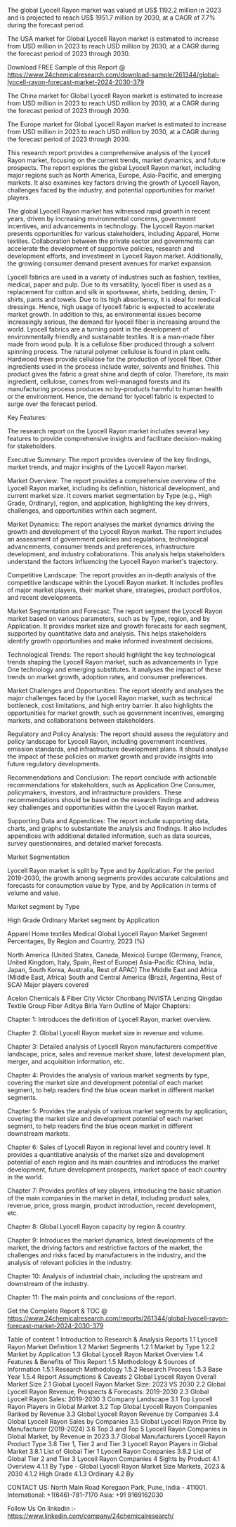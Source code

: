 The global Lyocell Rayon market was valued at US$ 1192.2 million in 2023 and is projected to reach US$ 1951.7 million by 2030, at a CAGR of 7.7% during the forecast period.

The USA market for Global Lyocell Rayon market is estimated to increase from USD million in 2023 to reach USD million by 2030, at a CAGR during the forecast period of 2023 through 2030.

Download FREE Sample of this Report @ https://www.24chemicalresearch.com/download-sample/261344/global-lyocell-rayon-forecast-market-2024-2030-379

The China market for Global Lyocell Rayon market is estimated to increase from USD million in 2023 to reach USD million by 2030, at a CAGR during the forecast period of 2023 through 2030.

The Europe market for Global Lyocell Rayon market is estimated to increase from USD million in 2023 to reach USD million by 2030, at a CAGR during the forecast period of 2023 through 2030.

This research report provides a comprehensive analysis of the Lyocell Rayon market, focusing on the current trends, market dynamics, and future prospects. The report explores the global Lyocell Rayon market, including major regions such as North America, Europe, Asia-Pacific, and emerging markets. It also examines key factors driving the growth of Lyocell Rayon, challenges faced by the industry, and potential opportunities for market players.

The global Lyocell Rayon market has witnessed rapid growth in recent years, driven by increasing environmental concerns, government incentives, and advancements in technology. The Lyocell Rayon market presents opportunities for various stakeholders, including Apparel, Home textiles. Collaboration between the private sector and governments can accelerate the development of supportive policies, research and development efforts, and investment in Lyocell Rayon market. Additionally, the growing consumer demand present avenues for market expansion.

Lyocell fabrics are used in a variety of industries such as fashion, textiles, medical, paper and pulp. Due to its versatility, lyocell fiber is used as a replacement for cotton and silk in sportswear, shirts, bedding, denim, T-shirts, pants and towels. Due to its high absorbency, it is ideal for medical dressings. Hence, high usage of lyocell fabric is expected to accelerate market growth. In addition to this, as environmental issues become increasingly serious, the demand for lyocell fiber is increasing around the world. Lyocell fabrics are a turning point in the development of environmentally friendly and sustainable textiles. It is a man-made fiber made from wood pulp. It is a cellulose fiber produced through a solvent spinning process. The natural polymer cellulose is found in plant cells. Hardwood trees provide cellulose for the production of lyocell fiber. Other ingredients used in the process include water, solvents and finishes. This product gives the fabric a great shine and depth of color. Therefore, its main ingredient, cellulose, comes from well-managed forests and its manufacturing process produces no by-products harmful to human health or the environment. Hence, the demand for lyocell fabric is expected to surge over the forecast period.

Key Features:

The research report on the Lyocell Rayon market includes several key features to provide comprehensive insights and facilitate decision-making for stakeholders.

Executive Summary: The report provides overview of the key findings, market trends, and major insights of the Lyocell Rayon market.

Market Overview: The report provides a comprehensive overview of the Lyocell Rayon market, including its definition, historical development, and current market size. It covers market segmentation by Type (e.g., High Grade, Ordinary), region, and application, highlighting the key drivers, challenges, and opportunities within each segment.

Market Dynamics: The report analyses the market dynamics driving the growth and development of the Lyocell Rayon market. The report includes an assessment of government policies and regulations, technological advancements, consumer trends and preferences, infrastructure development, and industry collaborations. This analysis helps stakeholders understand the factors influencing the Lyocell Rayon market's trajectory.

Competitive Landscape: The report provides an in-depth analysis of the competitive landscape within the Lyocell Rayon market. It includes profiles of major market players, their market share, strategies, product portfolios, and recent developments.

Market Segmentation and Forecast: The report segment the Lyocell Rayon market based on various parameters, such as by Type, region, and by Application. It provides market size and growth forecasts for each segment, supported by quantitative data and analysis. This helps stakeholders identify growth opportunities and make informed investment decisions.

Technological Trends: The report should highlight the key technological trends shaping the Lyocell Rayon market, such as advancements in Type One technology and emerging substitutes. It analyses the impact of these trends on market growth, adoption rates, and consumer preferences.

Market Challenges and Opportunities: The report identify and analyses the major challenges faced by the Lyocell Rayon market, such as technical bottleneck, cost limitations, and high entry barrier. It also highlights the opportunities for market growth, such as government incentives, emerging markets, and collaborations between stakeholders.

Regulatory and Policy Analysis: The report should assess the regulatory and policy landscape for Lyocell Rayon, including government incentives, emission standards, and infrastructure development plans. It should analyse the impact of these policies on market growth and provide insights into future regulatory developments.

Recommendations and Conclusion: The report conclude with actionable recommendations for stakeholders, such as Application One Consumer, policymakers, investors, and infrastructure providers. These recommendations should be based on the research findings and address key challenges and opportunities within the Lyocell Rayon market.

Supporting Data and Appendices: The report include supporting data, charts, and graphs to substantiate the analysis and findings. It also includes appendices with additional detailed information, such as data sources, survey questionnaires, and detailed market forecasts.

Market Segmentation

Lyocell Rayon market is split by Type and by Application. For the period 2019-2030, the growth among segments provides accurate calculations and forecasts for consumption value by Type, and by Application in terms of volume and value.

Market segment by Type

High Grade
Ordinary
Market segment by Application

Apparel
Home textiles
Medical
Global Lyocell Rayon Market Segment Percentages, By Region and Country, 2023 (%)

North America (United States, Canada, Mexico)
Europe (Germany, France, United Kingdom, Italy, Spain, Rest of Europe)
Asia-Pacific (China, India, Japan, South Korea, Australia, Rest of APAC)
The Middle East and Africa (Middle East, Africa)
South and Central America (Brazil, Argentina, Rest of SCA)
Major players covered

Acelon Chemicals & Fiber
City Victor
Chonbang
INVISTA
Lenzing
Qingdao Textile Group Fiber
Aditya Birla Yarn
Outline of Major Chapters:

Chapter 1: Introduces the definition of Lyocell Rayon, market overview.

Chapter 2: Global Lyocell Rayon market size in revenue and volume.

Chapter 3: Detailed analysis of Lyocell Rayon manufacturers competitive landscape, price, sales and revenue market share, latest development plan, merger, and acquisition information, etc.

Chapter 4: Provides the analysis of various market segments by type, covering the market size and development potential of each market segment, to help readers find the blue ocean market in different market segments.

Chapter 5: Provides the analysis of various market segments by application, covering the market size and development potential of each market segment, to help readers find the blue ocean market in different downstream markets.

Chapter 6: Sales of Lyocell Rayon in regional level and country level. It provides a quantitative analysis of the market size and development potential of each region and its main countries and introduces the market development, future development prospects, market space of each country in the world.

Chapter 7: Provides profiles of key players, introducing the basic situation of the main companies in the market in detail, including product sales, revenue, price, gross margin, product introduction, recent development, etc.

Chapter 8: Global Lyocell Rayon capacity by region & country.

Chapter 9: Introduces the market dynamics, latest developments of the market, the driving factors and restrictive factors of the market, the challenges and risks faced by manufacturers in the industry, and the analysis of relevant policies in the industry.

Chapter 10: Analysis of industrial chain, including the upstream and downstream of the industry.

Chapter 11: The main points and conclusions of the report.

Get the Complete Report & TOC @ https://www.24chemicalresearch.com/reports/261344/global-lyocell-rayon-forecast-market-2024-2030-379

Table of content
1 Introduction to Research & Analysis Reports
1.1 Lyocell Rayon Market Definition
1.2 Market Segments
1.2.1 Market by Type
1.2.2 Market by Application
1.3 Global Lyocell Rayon Market Overview
1.4 Features & Benefits of This Report
1.5 Methodology & Sources of Information
1.5.1 Research Methodology
1.5.2 Research Process
1.5.3 Base Year
1.5.4 Report Assumptions & Caveats
2 Global Lyocell Rayon Overall Market Size
2.1 Global Lyocell Rayon Market Size: 2023 VS 2030
2.2 Global Lyocell Rayon Revenue, Prospects & Forecasts: 2019-2030
2.3 Global Lyocell Rayon Sales: 2019-2030
3 Company Landscape
3.1 Top Lyocell Rayon Players in Global Market
3.2 Top Global Lyocell Rayon Companies Ranked by Revenue
3.3 Global Lyocell Rayon Revenue by Companies
3.4 Global Lyocell Rayon Sales by Companies
3.5 Global Lyocell Rayon Price by Manufacturer (2019-2024)
3.6 Top 3 and Top 5 Lyocell Rayon Companies in Global Market, by Revenue in 2023
3.7 Global Manufacturers Lyocell Rayon Product Type
3.8 Tier 1, Tier 2 and Tier 3 Lyocell Rayon Players in Global Market
3.8.1 List of Global Tier 1 Lyocell Rayon Companies
3.8.2 List of Global Tier 2 and Tier 3 Lyocell Rayon Companies
4 Sights by Product
4.1 Overview
4.1.1 By Type - Global Lyocell Rayon Market Size Markets, 2023 & 2030
4.1.2 High Grade
4.1.3 Ordinary
4.2 By

CONTACT US:
North Main Road Koregaon Park, Pune, India - 411001.
International: +1(646)-781-7170
Asia: +91 9169162030

Follow Us On linkedin :- https://www.linkedin.com/company/24chemicalresearch/
